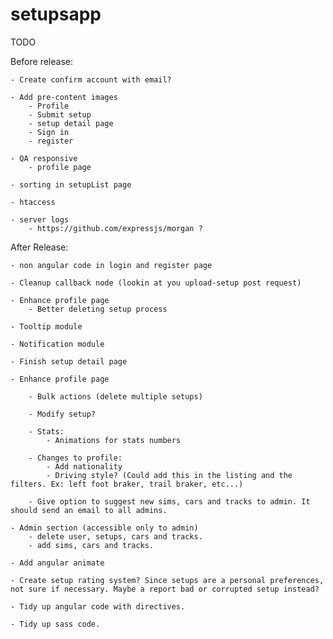 setupsapp
============

TODO

Before release:

    - Create confirm account with email?

    - Add pre-content images
        - Profile
        - Submit setup
        - setup detail page
        - Sign in
        - register

    - QA responsive
        - profile page

    - sorting in setupList page

    - htaccess

    - server logs
        - https://github.com/expressjs/morgan ?


After Release:

    - non angular code in login and register page

    - Cleanup callback node (lookin at you upload-setup post request)

    - Enhance profile page
        - Better deleting setup process

    - Tooltip module

    - Notification module

    - Finish setup detail page

    - Enhance profile page

        - Bulk actions (delete multiple setups)

        - Modify setup?

        - Stats:
            - Animations for stats numbers

        - Changes to profile:
            - Add nationality
            - Driving style? (Could add this in the listing and the filters. Ex: left foot braker, trail braker, etc...)

        - Give option to suggest new sims, cars and tracks to admin. It should send an email to all admins.

    - Admin section (accessible only to admin)
        - delete user, setups, cars and tracks.
        - add sims, cars and tracks.

    - Add angular animate

    - Create setup rating system? Since setups are a personal preferences, not sure if necessary. Maybe a report bad or corrupted setup instead?

    - Tidy up angular code with directives.

    - Tidy up sass code.